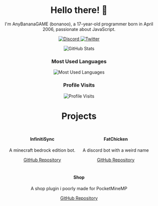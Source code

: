 <h1 align="center">Hello there! 👋</h1>
<p align="center">I'm AnyBananaGAME (bonanoo), a 17-year-old programmer born in April 2006, passionate about JavaScript.</p>

<p align="center">
  <a href="https://discord.com/channels/@me/599675959888707594">
    <img src="https://img.shields.io/badge/Discord-bonana%237680-7289da?style=flat&logo=discord" alt="Discord">
  </a>
  <a href="https://twitter.com/any_banana">
    <img src="https://img.shields.io/badge/Twitter-@any_banana-1DA1F2?style=flat&logo=twitter" alt="Twitter">
  </a>
</p>

<p align="center">
  <img src="https://github-readme-stats.vercel.app/api?username=AnyBananaGAME&show_icons=true&theme=tokyonight" alt="GitHub Stats">
</p>

<h3 align="center">Most Used Languages</h3>
<p align="center">
  <img src="https://github-readme-stats.vercel.app/api/top-langs/?username=AnyBananaGAME&layout=compact&theme=tokyonight" alt="Most Used Languages">
</p>

<h3 align="center">Profile Visits</h3>
<p align="center">
  <img src="https://profile-counter.glitch.me/AnyBananaGAME/count.svg" alt="Profile Visits">
</p>

<h1 align="center">Projects</h1>

<div align="center">
  <div style="display: inline-block; margin: 10px;">
    <h4>InfinitiSync</h4>
    <p>A minecraft bedrock edition bot.</p>
    <a href="https://github.com/AnyBananaGAME/InfinitiSync">GitHub Repository</a>
  </div>

  <div style="display: inline-block; margin: 10px;">
    <h4>FatChicken</h4>
    <p>A discord bot with a weird name</p>
    <a href="https://github.com/AnyBananaGAME/FatChicken">GitHub Repository</a>
  </div>

  <div style="display: inline-block; margin: 10px;">
    <h4>Shop</h4>
    <p>A shop plugin i poorly made for PocketMineMP</p>
    <a href="https://github.com/AnyBananaGAME/Shop">GitHub Repository</a>
  </div>
</div>

